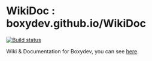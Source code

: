 # WikiDoc : boxydev.github.io/WikiDoc

[![Build status](https://travis-ci.org/Boxydev/WikiDoc.svg)](https://travis-ci.org/Boxydev/WikiDoc.svg)

Wiki & Documentation for Boxydev, you can see [here](https://boxydev.github.io/WikiDoc).

